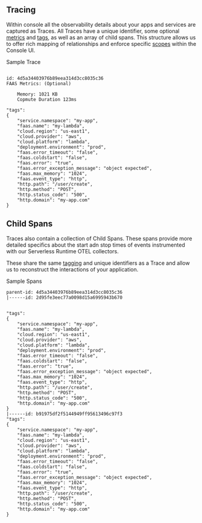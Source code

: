 <!--
title: Traces
menuText: Traces
description: Defining Traces and Spans 
menuOrder: 2
-->

## Tracing
Within console all the observability details about your apps 
and services are captured as Traces. All Traces have a unique 
identifier, some optional [metrics](metrics.md) and [tags](tags.md), 
as well as an array of child spans. This structure allows us 
to offer rich mapping of relationships and enforce specific 
[scopes](scopes.md) within the Console UI.

Sample Trace 
```text
 
id: 4d5a34403976b89eea314d3cc8035c36
FAAS Metrics: (Optional)
   
    Memory: 1021 KB
    Copmute Duration 123ms
 
"tags": 
{
    "service.namespace": "my-app",
    "faas.name": "my-lambda",
    "cloud.region": "us-east1",
    "cloud.provider": "aws",
    "cloud.platform": "lambda",
    "deployment.environment": "prod",
    "faas.error_timeout": "false",
    "faas.coldstart": "false",
    "faas.error": "true",
    "faas.error_exception_message": "object expected",
    "faas.max_memory": "1024",
    "faas.event_type": "http",
    "http.path": "/user/create",
    "http.method": "POST",
    "http.status_code": "500",
    "http.domain": "my-app.com"
}

```

## Child Spans
Traces also contain a collection of Child Spans. These spans 
provide more detailed specifics about the start adn stop times 
of events instrumented with our Serverless Runtime OTEL collectors. 

These share the same [tagging](tags.md) and unique identifiers as a Trace
and allow us to reconstruct the interactions of your application.


Sample Spans
```text
parent-id: 4d5a34403976b89eea314d3cc8035c36
|------id: 2d95fe3eec77a0098d15a6995943b670

 
"tags": 
{
    "service.namespace": "my-app",
    "faas.name": "my-lambda",
    "cloud.region": "us-east1",
    "cloud.provider": "aws",
    "cloud.platform": "lambda",
    "deployment.environment": "prod",
    "faas.error_timeout": "false",
    "faas.coldstart": "false",
    "faas.error": "true",
    "faas.error_exception_message": "object expected",
    "faas.max_memory": "1024",
    "faas.event_type": "http",
    "http.path": "/user/create",
    "http.method": "POST",
    "http.status_code": "500",
    "http.domain": "my-app.com"
}
|------id: b91975df2f5144949ff95613496c97f3 
"tags": 
{
    "service.namespace": "my-app",
    "faas.name": "my-lambda",
    "cloud.region": "us-east1",
    "cloud.provider": "aws",
    "cloud.platform": "lambda",
    "deployment.environment": "prod",
    "faas.error_timeout": "false",
    "faas.coldstart": "false",
    "faas.error": "true",
    "faas.error_exception_message": "object expected",
    "faas.max_memory": "1024",
    "faas.event_type": "http",
    "http.path": "/user/create",
    "http.method": "POST",
    "http.status_code": "500",
    "http.domain": "my-app.com"
}
```

